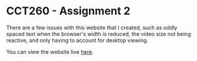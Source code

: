 # CCT260 - Assignment 2

There are a few issues with this website that I created, such as oddly spaced text when the browser's width is reduced, the video size not being reactive, and only having to account for desktop viewing.

You can view the website live [here](https://jessly5.github.io/CCT-Web-Design/260/a2/).
